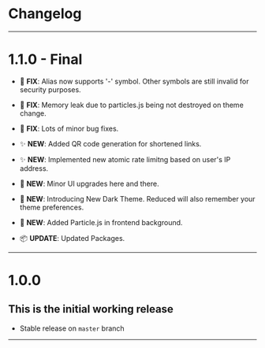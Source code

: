 # Changelog

---

# 1.1.0 - Final

- :bug: **FIX**: Alias now supports '-' symbol. Other symbols are still invalid for security purposes.
- :bug: **FIX**: Memory leak due to particles.js being not destroyed on theme change.
- :bug: **FIX**: Lots of minor bug fixes.

- :sparkles: **NEW**: Added QR code generation for shortened links.
- :sparkles: **NEW**: Implemented new atomic rate limitng based on user's IP address.
- :lipstick: **NEW**: Minor UI upgrades here and there.
- :lipstick: **NEW**: Introducing New Dark Theme. Reduced will also remember your theme preferences.
- :lipstick: **NEW**: Added Particle.js in frontend background.
- :package: **UPDATE**: Updated Packages.

---

# 1.0.0

## This is the initial working release

- Stable release on `master` branch

---
